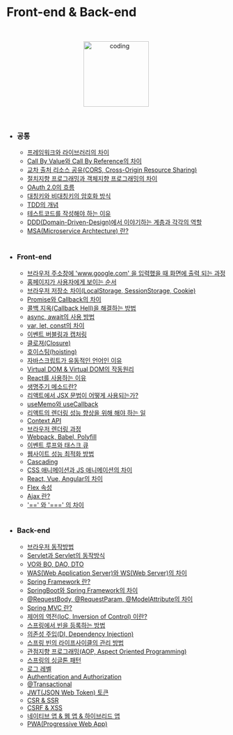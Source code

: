 # Front-end & Back-end

<br>

<p align="center">
  <img src="https://user-images.githubusercontent.com/66001046/152260938-51b1334f-297f-4092-8f37-f02dc9cd3a07.png" alt="coding" width="150px" />
</p>

<br>

- ### 공통

  - [프레임워크와 라이브러리의 차이](https://)
  - [Call By Value와 Call By Reference의 차이](https://)
  - [교차 출처 리소스 공유(CORS, Cross-Origin Resource Sharing)](https://)
  - [절치지향 프로그래밍과 객체지향 프로그래밍의 차이](https://)
  - [OAuth 2.0의 흐름](https://)
  - [대칭키와 비대칭키의 암호화 방식](https://)
  - [TDD의 개념](https://)
  - [테스트코드를 작성해야 하는 이유](https://)
  - [DDD(Domain-Driven-Design)에서 이야기하는 계층과 각각의 역할](https://)
  - [MSA(Microservice Archtecture) 란?](https://)
  
  <br>

- ### Front-end

  - [브라우저 주소창에 'www.google.com' 을 입력했을 때 화면에 출력 되는 과정](https://)
  - [홈페이지가 사용자에게 보이는 순서](https://)
  - [브라우저 저장소 차이(LocalStorage, SessionStorage, Cookie)](https://)
  - [Promise와 Callback의 차이](https://)
  - [콜백 지옥(Callback Hell)을 해결하는 방법](https://)
  - [async, await의 사용 방법](https://)
  - [var, let, const의 차이](https://)
  - [이벤트 버블링과 캡처링](https://)
  - [클로져(Closure)](https://)
  - [호이스팅(hoisting)](https://)
  - [자바스크립트가 유동적인 언어인 이유](https://)
  - [Virtual DOM & Virtual DOM의 작동원리](https://)
  - [React를 사용하는 이유](https://)
  - [생명주기 메소드란?](https://)
  - [리액트에서 JSX 문법이 어떻게 사용되는가?](https://)
  - [useMemo와 useCallback](https://)
  - [리액트의 렌더링 성능 향상을 위해 해야 하는 일](https://)
  - [Context API](https://)
  - [브라우저 렌더링 과정](https://)
  - [Webpack, Babel, Polyfill](https://)
  - [이벤트 루프와 태스크 큐](https://)
  - [웹사이트 성능 최적화 방법](https://)
  - [Cascading](https://)
  - [CSS 애니메이션과 JS 애니메이션의 차이](https://)
  - [React, Vue, Angular의 차이](https://)
  - [Flex 속성](https://)
  - [Ajax 란?](https://)
  - ['==' 와 '===' 의 차이](https://)

  <br>

- ### Back-end

  - [브라우저 동작방법](https://)
  - [Servlet과 Servlet의 동작방식](https://)
  - [VO와 BO, DAO, DTO](https://)
  - [WAS(Web Application Server)와 WS(Web Server)의 차이](https://)
  - [Spring Framework 란?](https://)
  - [SpringBoot와 Spring Framework의 차이](https://)
  - [@RequestBody, @RequestParam, @ModelAttribute의 차이](https://)
  - [Spring MVC 란?](https://)
  - [제어의 역전(IoC, Inversion of Control) 이란?](https://)
  - [스프링에서 빈을 등록하는 방법](https://)
  - [의존성 주입(DI, Dependency Injection)](https://)
  - [스프링 빈의 라이프사이클의 관리 방법](https://)
  - [관점지향 프로그래밍(AOP, Aspect Oriented Programming)](https://)
  - [스프링의 싱글톤 패턴](https://)
  - [로그 레벨](https://)
  - [Authentication and Authorization](https://)
  - [@Transactional](https://)
  - [JWT(JSON Web Token) 토큰](https://)
  - [CSR & SSR](https://)
  - [CSRF & XSS](https://)
  - [네이티브 앱 & 웹 앱 & 하이브리드 앱](https://)
  - [PWA(Progressive Web App)](https://)
  

